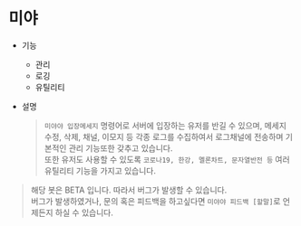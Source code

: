 # 미야
*  기능
   * 관리
   * 로깅
   * 유틸리티

* 설명
    > `미야야 입장메세지` 명령어로 서버에 입장하는 유저를 반길 수 있으며, 메세지 수정, 삭제, 채널, 이모지 등 각종 로그를 수집하여서 로그채널에 전송하며 기본적인 관리 기능또한 갖추고 있습니다.    
    > 또한 유저도 사용할 수 있도록 `코로나19, 한강, 멜론차트, 문자열반전 등` 여러 유틸리티 기능을 가지고 있습니다.
> 해당 봇은 BETA 입니다. 따라서 버그가 발생할 수 있습니다.     
   버그가 발생하였거나, 문의 혹은 피드백을 하고싶다면 `미야야 피드백 [할말]`로 언제든지 하실 수 있습니다.   
